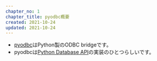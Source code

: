 ```yaml
---
chapter_no: 1
chapter_title: pyodbc概要
created: 2021-10-24
updated: 2021-10-24
---
```

- [pyodbc](https://mkleehammer.github.io/pyodbc/)はPython製のODBC bridgeです。
- pyodbcは[Python Database API](https://www.python.org/dev/peps/pep-0249/)の実装のひとつらしいです。
